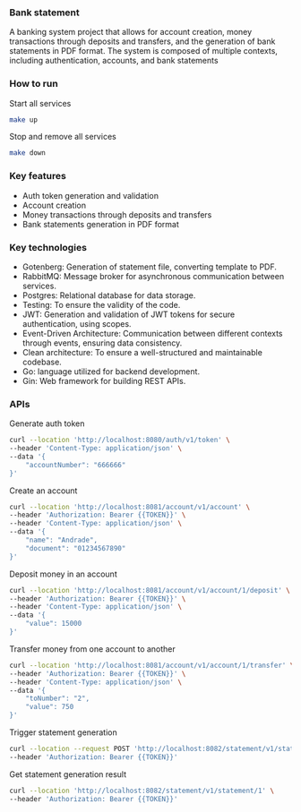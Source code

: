 ### Bank statement

A banking system project that allows for account creation, money transactions through deposits and transfers, and the generation of bank statements in PDF format. The system is composed of multiple contexts, including authentication, accounts, and bank statements

### How to run
Start all services
```bash
make up
```

Stop and remove all services
```bash
make down
```

### Key features

- Auth token generation and validation
- Account creation
- Money transactions through deposits and transfers
- Bank statements generation in PDF format

### Key technologies

- Gotenberg: Generation of statement file, converting template to PDF.
- RabbitMQ: Message broker for asynchronous communication between services.
- Postgres: Relational database for data storage.
- Testing: To ensure the validity of the code.
- JWT: Generation and validation of JWT tokens for secure authentication, using scopes.
- Event-Driven Architecture: Communication between different contexts through events, ensuring data consistency.
- Clean architecture: To ensure a well-structured and maintainable codebase.
- Go: language utilized for backend development.
- Gin: Web framework for building REST APIs.

### APIs

Generate auth token
```bash
curl --location 'http://localhost:8080/auth/v1/token' \
--header 'Content-Type: application/json' \
--data '{
    "accountNumber": "666666"
}'
```

Create an account
```bash
curl --location 'http://localhost:8081/account/v1/account' \
--header 'Authorization: Bearer {{TOKEN}}' \
--header 'Content-Type: application/json' \
--data '{
    "name": "Andrade",
    "document": "01234567890"
}'
```

Deposit money in an account
```bash
curl --location 'http://localhost:8081/account/v1/account/1/deposit' \
--header 'Authorization: Bearer {{TOKEN}}' \
--header 'Content-Type: application/json' \
--data '{
    "value": 15000
}'
```

Transfer money from one account to another
```bash
curl --location 'http://localhost:8081/account/v1/account/1/transfer' \
--header 'Authorization: Bearer {{TOKEN}}' \
--header 'Content-Type: application/json' \
--data '{
    "toNumber": "2",
    "value": 750
}'
```

Trigger statement generation
```bash
curl --location --request POST 'http://localhost:8082/statement/v1/statement/1' \
--header 'Authorization: Bearer {{TOKEN}}'
```

Get statement generation result
```bash
curl --location 'http://localhost:8082/statement/v1/statement/1' \
--header 'Authorization: Bearer {{TOKEN}}'
```